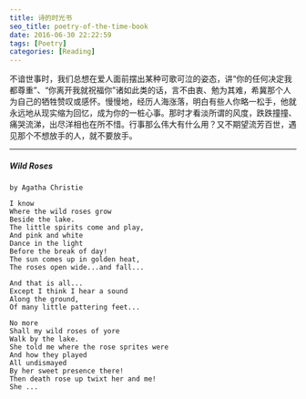 ```yaml
---
title: 诗的时光书
seo_title: poetry-of-the-time-book
date: 2016-06-30 22:22:59
tags: [Poetry]
categories: [Reading]
---
```


不谙世事时，我们总想在爱人面前摆出某种可歌可泣的姿态，讲“你的任何决定我都尊重”、“你离开我就祝福你”诸如此类的话，言不由衷、勉为其难，希冀那个人为自己的牺牲赞叹或感怀。慢慢地，经历人海涨落，明白有些人你略一松手，他就永远地从现实缩为回忆，成为你的一桩心事。那时才看淡所谓的风度，跌跌撞撞、痛哭流涕，出尽洋相也在所不惜。行事那么伟大有什么用？又不期望流芳百世，遇见那个不想放手的人，就不要放手。

<!-- more -->

----

##### Wild Roses

```
by Agatha Christie

I know
Where the wild roses grow
Beside the lake.
The little spirits come and play,
And pink and white
Dance in the light
Before the break of day!
The sun comes up in golden heat,
The roses open wide...and fall...

And that is all...
Except I think I hear a sound
Along the ground,
Of many little pattering feet...

No more
Shall my wild roses of yore
Walk by the lake.
She told me where the rose sprites were
And how they played
All undismayed
By her sweet presence there!
Then death rose up twixt her and me!
She ...
```
